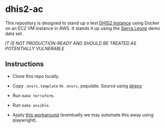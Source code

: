 # dhis2-ac

This repository is designed to stand up a test [DHIS2 Instance](https://github.com/dhis2/dhis2-core#run-dhis2-in-docker) using Docker on an EC2 VM instance in AWS. It stands it up using the [Sierra Leone](https://github.com/dhis2/dhis2-core#demo-db) demo data set.

*IT IS NOT PRODUCTION-READY AND SHOULD BE TREATED AS POTENTIALLY VULNERABLE*

## Instructions

* Clone this repo locally.

* Copy `.envrc.template` to `.envrc`, populate. Source using [direnv](https://direnv.net/)

* Run `make terraform`.

* Run `make ansible`.

* Apply [this workaround](https://community.dhis2.org/t/how-do-i-solve-this-issue-error-on-log-in/54071/3) (eventually we may automate this away using playwright).
